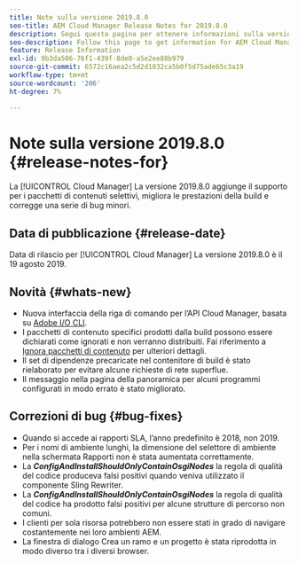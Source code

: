 ```yaml
---
title: Note sulla versione 2019.8.0
seo-title: AEM Cloud Manager Release Notes for 2019.8.0
description: Segui questa pagina per ottenere informazioni sulla versione 2019.8.0 di Cloud Manager.
seo-description: Follow this page to get information for AEM Cloud Manager Release 2019.8.0.
feature: Release Information
exl-id: 9b3da506-76f1-439f-8de0-a5e2ee88b979
source-git-commit: 6572c16aea2c5d2d1032ca5b0f5d75ade65c3a19
workflow-type: tm+mt
source-wordcount: '206'
ht-degree: 7%

---
```


# Note sulla versione 2019.8.0 {#release-notes-for}

La [!UICONTROL Cloud Manager] La versione 2019.8.0 aggiunge il supporto per i pacchetti di contenuti selettivi, migliora le prestazioni della build e corregge una serie di bug minori.

## Data di pubblicazione {#release-date}

Data di rilascio per [!UICONTROL Cloud Manager] La versione 2019.8.0 è il 19 agosto 2019.

## Novità {#whats-new}

* Nuova interfaccia della riga di comando per l’API Cloud Manager, basata su [Adobe I/O CLI](https://github.com/adobe/aio-cli-plugin-cloudmanager).
* I pacchetti di contenuto specifici prodotti dalla build possono essere dichiarati come ignorati e non verranno distribuiti. Fai riferimento a [Ignora pacchetti di contenuto](/help/getting-started/project-setup.md#skipping-content-packages) per ulteriori dettagli.
* Il set di dipendenze precaricate nel contenitore di build è stato rielaborato per evitare alcune richieste di rete superflue.
* Il messaggio nella pagina della panoramica per alcuni programmi configurati in modo errato è stato migliorato.

## Correzioni di bug {#bug-fixes}

* Quando si accede ai rapporti SLA, l’anno predefinito è 2018, non 2019.
* Per i nomi di ambiente lunghi, la dimensione del selettore di ambiente nella schermata Rapporti non è stata aumentata correttamente.
* La ***ConfigAndInstallShouldOnlyContainOsgiNodes*** la regola di qualità del codice produceva falsi positivi quando veniva utilizzato il componente Sling Rewriter.
* La ***ConfigAndInstallShouldOnlyContainOsgiNodes*** la regola di qualità del codice ha prodotto falsi positivi per alcune strutture di percorso non comuni.
* I clienti per sola risorsa potrebbero non essere stati in grado di navigare costantemente nei loro ambienti AEM.
* La finestra di dialogo Crea un ramo e un progetto è stata riprodotta in modo diverso tra i diversi browser.
